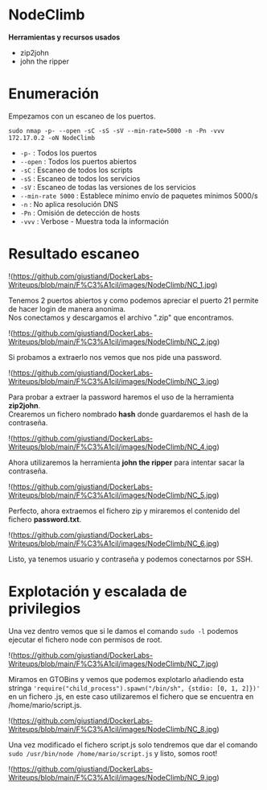 # NodeClimb  
**Herramientas y recursos usados**  
- zip2john
- john the ripper


# Enumeración

Empezamos con un escaneo de los puertos.

`sudo nmap -p- --open -sC -sS -sV --min-rate=5000 -n -Pn -vvv 172.17.0.2 -oN NodeClimb`  

- `-p-` : Todos los puertos
- `--open` : Todos los puertos abiertos
- `-sC` : Escaneo de todos los scripts
- `-sS` : Escaneo de todos los servicios
- `-sV` : Escaneo de todas las versiones de los servicios
- `--min-rate 5000` : Establece mínimo envío de paquetes mínimos 5000/s
- `-n` : No aplica resolución DNS
- `-Pn` : Omisión de detección de hosts
- `-vvv` : Verbose - Muestra toda la información

# Resultado escaneo  

!(https://github.com/giustiand/DockerLabs-Writeups/blob/main/F%C3%A1cil/images/NodeClimb/NC_1.jpg)       

Tenemos 2 puertos abiertos y como podemos apreciar el puerto 21 permite de hacer login de manera anonima.  
Nos conectamos y descargamos el archivo ".zip" que encontramos.  

!(https://github.com/giustiand/DockerLabs-Writeups/blob/main/F%C3%A1cil/images/NodeClimb/NC_2.jpg)     

Si probamos a extraerlo nos vemos que nos pide una password.   

!(https://github.com/giustiand/DockerLabs-Writeups/blob/main/F%C3%A1cil/images/NodeClimb/NC_3.jpg)       

Para probar a extraer la password haremos el uso de la herramienta **zip2john**.  
Crearemos un fichero nombrado **hash** donde guardaremos el hash de la contraseña.   

!(https://github.com/giustiand/DockerLabs-Writeups/blob/main/F%C3%A1cil/images/NodeClimb/NC_4.jpg)        

Ahora utilizaremos la herramienta **john the ripper** para intentar sacar la contraseña.  

!(https://github.com/giustiand/DockerLabs-Writeups/blob/main/F%C3%A1cil/images/NodeClimb/NC_5.jpg)       

Perfecto, ahora extraemos el fichero zip y miraremos el contenido del fichero **password.txt**.  

!(https://github.com/giustiand/DockerLabs-Writeups/blob/main/F%C3%A1cil/images/NodeClimb/NC_6.jpg)       

Listo, ya tenemos usuario y contraseña y podemos conectarnos por SSH.  

# Explotación y escalada de privilegios   

Una vez dentro vemos que si le damos el comando `sudo -l` podemos ejecutar el fichero node con permisos de root.  

!(https://github.com/giustiand/DockerLabs-Writeups/blob/main/F%C3%A1cil/images/NodeClimb/NC_7.jpg)     

Miramos en GTOBins y vemos que podemos explotarlo añadiendo esta stringa `'require("child_process").spawn("/bin/sh", {stdio: [0, 1, 2]})'` en un fichero .js, en este caso utilizaremos el fichero que se encuentra en /home/mario/script.js.  

!(https://github.com/giustiand/DockerLabs-Writeups/blob/main/F%C3%A1cil/images/NodeClimb/NC_8.jpg)          

Una vez modificado el fichero script.js solo tendremos que dar el comando `sudo /usr/bin/node /home/mario/script.js`  y listo, somos root!  

!(https://github.com/giustiand/DockerLabs-Writeups/blob/main/F%C3%A1cil/images/NodeClimb/NC_9.jpg)      









